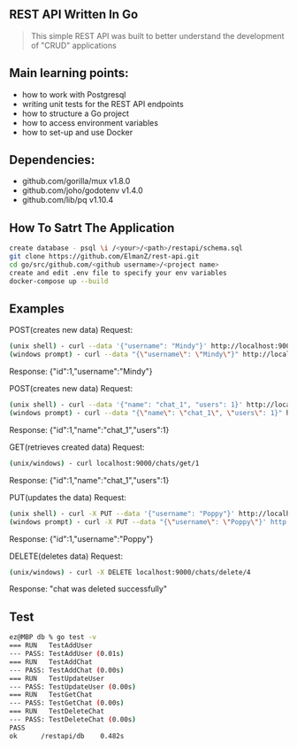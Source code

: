 ## REST API Written In Go

> This simple REST API was built to better understand the development of "CRUD" applications

## Main learning points:

* how to work with Postgresql
* writing unit tests for the REST API endpoints
* how to structure a Go project
* how to access environment variables
* how to set-up and use Docker 

## Dependencies:

* github.com/gorilla/mux v1.8.0
*	github.com/joho/godotenv v1.4.0
*	github.com/lib/pq v1.10.4

## How To Satrt The Application

```bash 
create database - psql \i /<your>/<path>/restapi/schema.sql
git clone https://github.com/ElmanZ/rest-api.git
cd go/src/github.com/<github username>/<project name>
create and edit .env file to specify your env variables
docker-compose up --build
```

## Examples

POST(creates new data) Request:

```bash
(unix shell) - curl --data '{"username": "Mindy"}' http://localhost:9000/user/add
(windows prompt) - curl --data "{\"username\": \"Mindy\"}" http://localhost:9000/user/add
```
Response: {"id":1,"username":"Mindy"}

POST(creates new data) Request:

```bash
(unix shell) - curl --data '{"name": "chat_1", "users": 1}' http://localhost:9000/chats/add
(windows prompt) - curl --data "{\"name\": \"chat_1\", \"users\": 1}" http://localhost:9000/chats/add

```
Response: {"id":1,"name":"chat_1","users":1}

GET(retrieves created data) Request:
```bash
(unix/windows) - curl localhost:9000/chats/get/1
```
Response: {"id":1,"name":"chat_1","users":1}

PUT(updates the data) Request:
```bash
(unix shell) - curl -X PUT --data '{"username": "Poppy"}' http://localhost:9000/user/update/1
(windows prompt) - curl -X PUT --data "{\"username\": \"Poppy\"}' http://localhost:9000/user/update/1

```
Response: {"id":1,"username":"Poppy"}

DELETE(deletes data) Request:
```bash
(unix/windows) - curl -X DELETE localhost:9000/chats/delete/4 
```
Response: "chat was deleted successfully"

## Test
```bash
ez@MBP db % go test -v
=== RUN   TestAddUser
--- PASS: TestAddUser (0.01s)
=== RUN   TestAddChat
--- PASS: TestAddChat (0.00s)
=== RUN   TestUpdateUser
--- PASS: TestUpdateUser (0.00s)
=== RUN   TestGetChat
--- PASS: TestGetChat (0.00s)
=== RUN   TestDeleteChat
--- PASS: TestDeleteChat (0.00s)
PASS
ok      /restapi/db    0.482s
```